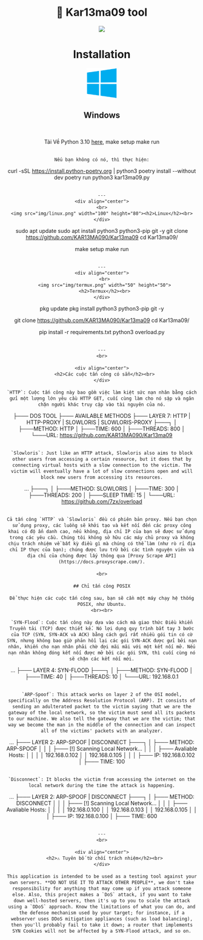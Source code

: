 <h1 align="center">📡 Kar13ma09 tool</h1> 
<div align="center">

<img src="https://img.shields.io/badge/Made%20with-Python-1f425f.svg"> 
</div>

<div align="center">

<div align="center">
  <h1>Installation</h1>
  <img src="img/windows.png" width="80" height="80">
  <h2>Windows</h2><br>
</div>

Tải Về Python 3.10 [here](https://www.python.org/downloads/), 
  make setup
  make run
  ```

Nếu bạn không có nó, thì thực hiện:

  ```
  curl -sSL https://install.python-poetry.org | python3
  poetry install --without dev
  poetry run python3 kar13ma09.py
  ```

  ---
<div align="center">
  <br>
  <img src="img/linux.png" width="100" height="80"><h2>Linux</h2><br>
</div>

```
sudo apt update
sudo apt install python3 python3-pip git -y
git clone https://github.com/KAR13MA090/Kar13ma09
cd Kar13ma09/

make setup
make run
```

---
<div align="center">
  <br>
  <img src="img/termux.png" width="50" height="50">
  <h2>Termux</h2><br>
</div>

```
pkg update
pkg install python3 python3-pip git -y

git clone https://github.com/KAR13MA090/Kar13ma09
cd Kar13ma09/

pip install -r requirements.txt
python3 overload.py
```

---
<br>

<div align="center">
  <h2>Các cuộc tấn công có sẵn</h2><br>
</div>

`HTTP`: Cuộc tấn công này bao gồm việc làm kiệt sức nạn nhân bằng cách gửi một lượng lớn yêu cầu HTTP GET, cuối cùng làm cho nó sập và ngăn chặn người khác truy cập vào tài nguyên của nó.

```
├─── DOS TOOL
├─── AVAILABLE METHODS
├─── LAYER 7: HTTP | HTTP-PROXY | SLOWLORIS | SLOWLORIS-PROXY
├───┐
│   ├───METHOD: HTTP
│   ├───TIME: 600
│   ├───THREADS: 800
│   └───URL: https://github.com/KAR13MA090/Kar13ma09
```

`Slowloris`: Just like an HTTP attack, Slowloris also aims to block other users from accessing a certain resource, but it does that by connecting virtual hosts with a slow connection to the victim. The victim will eventually have a lot of slow connections open and will block new users from accessing its resources.

```
...
├───┐
│   ├───METHOD: SLOWLORIS
│   ├───TIME: 300
│   ├───THREADS: 200
│   ├───SLEEP TIME: 15
│   └───URL: https://github.com/7zx/overload
```

Cả tấn công `HTTP` và `Slowloris` đều có phiên bản proxy. Nếu bạn chọn sử dụng proxy, các luồng sẽ khởi tạo và kết nối đến các proxy công khai có độ ẩn danh cao, nếu không, địa chỉ IP của bạn sẽ được sử dụng trong các yêu cầu. Chúng tôi không sở hữu các máy chủ proxy và không chịu trách nhiệm về bất kỳ điều gì mà chúng có thể làm (như rò rỉ địa chỉ IP thực của bạn); chúng được lưu trữ bởi các tình nguyện viên và địa chỉ của chúng được lấy thông qua [Proxy Scrape API](https://docs.proxyscrape.com/).

<br>

## Chỉ tấn công POSIX

Để thực hiện các cuộc tấn công sau, bạn sẽ cần một máy chạy hệ thống POSIX, như Ubuntu.
<br><br>

`SYN-Flood`: Cuộc tấn công này dựa vào cách mà giao thức Điều khiển Truyền tải (TCP) được thiết kế. Nó lợi dụng quy trình bắt tay 3 bước của TCP (SYN, SYN-ACK và ACK) bằng cách gửi rất nhiều gói tin có cờ SYN, nhưng không bao giờ phản hồi lại các gói SYN-ACK được gửi bởi nạn nhân, khiến cho nạn nhân phải chờ đợi mãi mãi với một kết nối mở. Nếu nạn nhân không đóng kết nối được mở bởi các gói SYN, thì cuối cùng nó sẽ chặn các kết nối mới.

```
...
├─── LAYER 4: SYN-FLOOD
├───┐
│   ├───METHOD: SYN-FLOOD
│   ├───TIME: 40
│   ├───THREADS: 10
│   └───URL: 192.168.0.1
```

`ARP-Spoof`: This attack works on layer 2 of the OSI model, specifically on the Address Resolution Protocol (ARP). It consists of sending an adulterated packet to the victim saying that we are the gateway of the local network, so the victim must send all its packets to our machine. We also tell the gateway that we are the victim; that way we become the man in the middle of the connection and can inspect all of the victims' packets with an analyzer.

```
...
├─── LAYER 2: ARP-SPOOF | DISCONNECT
├───┐
│   ├─── METHOD: ARP-SPOOF
│   │
│   ├─── [!] Scanning Local Network...
│   │
│   ├─── Avaliable Hosts:
│   │
│   │     192.168.0.102
│   │     192.168.0.105
│   │
│   ├─── IP: 192.168.0.102
│   ├─── TIME: 100
```

`Disconnect`: It blocks the victim from accessing the internet on the local network during the time the attack is happening.

```
...
├─── LAYER 2: ARP-SPOOF | DISCONNECT
├───┐
│   ├─── METHOD: DISCONNECT
│   │
│   ├─── [!] Scanning Local Network...
│   │
│   ├─── Avaliable Hosts:
│   │
│   │     192.168.0.100
│   │     192.168.0.103
│   │     192.168.0.105
│   │
│   ├─── IP: 192.168.0.100
│   ├─── TIME: 600
```

---
<br>

<div align="center">
  <h2>⚠ Tuyên bố từ chối trách nhiệm</h2><br>
</div>

This application is intended to be used as a testing tool against your own servers. **DO NOT USE IT TO ATTACK OTHER PEOPLE**, we don't take responsibility for anything that may come up if you attack someone else. Also, this project makes a `DoS` attack, if you want to take down well-hosted servers, then it's up to you to scale the attack using a `DDoS` approach. Know the limitations of what you can do, and the defense mechanism used by your target; for instance, if a webserver uses DDoS mitigation appliances (such as load balancing), then you'll probably fail to take it down; a router that implements SYN Cookies will not be affected by a SYN-Flood attack, and so on.
